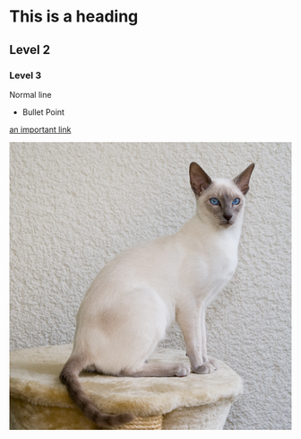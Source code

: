 # This is a heading

## Level 2

### Level 3

Normal line 

- Bullet Point

[an important link](https://en.wikipedia.org/wiki/Cat)

![Picture of a cat](Images/Siam_lilacpoint.jpg "Siam_lilacpoint.jpg")

